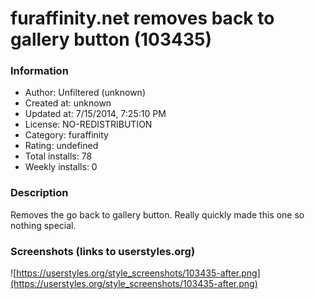 # furaffinity.net removes back to gallery button (103435)

### Information
- Author: Unfiltered (unknown)
- Created at: unknown
- Updated at: 7/15/2014, 7:25:10 PM
- License: NO-REDISTRIBUTION
- Category: furaffinity
- Rating: undefined
- Total installs: 78
- Weekly installs: 0


### Description
Removes the go back to gallery button.
Really quickly made this one so nothing special.


### Screenshots (links to userstyles.org)
![https://userstyles.org/style_screenshots/103435-after.png](https://userstyles.org/style_screenshots/103435-after.png)


